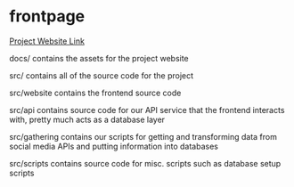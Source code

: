 # frontpage

[Project Website Link](https://mbindewald.github.io/frontpage/)

docs/ contains the assets for the project website

src/ contains all of the source code for the project

src/website contains the frontend source code

src/api contains source code for our API service that the frontend interacts with, pretty much acts as a database layer

src/gathering contains our scripts for getting and transforming data from social media APIs and putting information into databases 

src/scripts contains source code for misc. scripts such as database setup scripts

